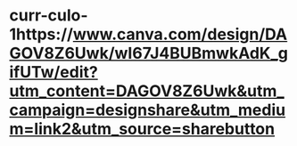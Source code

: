 # curr-culo-1https://www.canva.com/design/DAGOV8Z6Uwk/wI67J4BUBmwkAdK_gifUTw/edit?utm_content=DAGOV8Z6Uwk&utm_campaign=designshare&utm_medium=link2&utm_source=sharebutton
